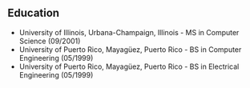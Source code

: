 ## Education

- University of Illinois, Urbana-Champaign, Illinois - MS in Computer Science (09/2001)
- University of Puerto Rico, Mayagüez, Puerto Rico - BS in Computer Engineering (05/1999)
- University of Puerto Rico, Mayagüez, Puerto Rico - BS in Electrical Engineering (05/1999)
